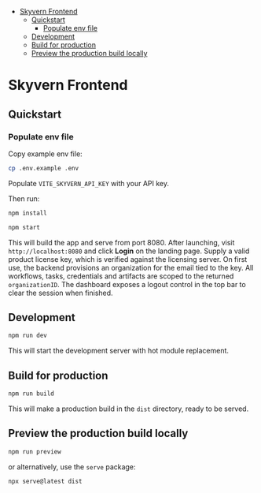 <!-- START doctoc generated TOC please keep comment here to allow auto update -->
<!-- DON'T EDIT THIS SECTION, INSTEAD RE-RUN doctoc TO UPDATE -->

- [Skyvern Frontend](#skyvern-frontend)
  - [Quickstart](#quickstart)
    - [Populate env file](#populate-env-file)
  - [Development](#development)
  - [Build for production](#build-for-production)
  - [Preview the production build locally](#preview-the-production-build-locally)

<!-- END doctoc generated TOC please keep comment here to allow auto update -->

# Skyvern Frontend

## Quickstart

### Populate env file

Copy example env file:

```sh
cp .env.example .env
```

Populate `VITE_SKYVERN_API_KEY` with your API key.

Then run:

```sh
npm install
```

```sh
npm start
```

This will build the app and serve from port 8080.
After launching, visit `http://localhost:8080` and click **Login** on the
landing page. Supply a valid product license key, which is verified
against the licensing server. On first use, the backend provisions an
organization for the email tied to the key. All workflows, tasks,
credentials and artifacts are scoped to the returned `organizationID`.
The dashboard exposes a logout control in the top bar to clear the
session when finished.

## Development

```sh
npm run dev
```

This will start the development server with hot module replacement.

## Build for production

```sh
npm run build
```

This will make a production build in the `dist` directory, ready to be served.

## Preview the production build locally

```sh
npm run preview
```

or alternatively, use the `serve` package:

```sh
npx serve@latest dist
```
